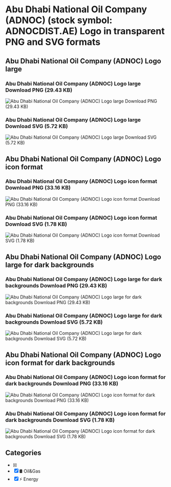 # Abu Dhabi National Oil Company (ADNOC) (stock symbol: ADNOCDIST.AE) Logo in transparent PNG and SVG formats

## Abu Dhabi National Oil Company (ADNOC) Logo large

### Abu Dhabi National Oil Company (ADNOC) Logo large Download PNG (29.43 KB)

![Abu Dhabi National Oil Company (ADNOC) Logo large Download PNG (29.43 KB)](/img/orig/ADNOCDIST.AE_BIG-116dd7b2.png)

### Abu Dhabi National Oil Company (ADNOC) Logo large Download SVG (5.72 KB)

![Abu Dhabi National Oil Company (ADNOC) Logo large Download SVG (5.72 KB)](/img/orig/ADNOCDIST.AE_BIG-97cae70c.svg)

## Abu Dhabi National Oil Company (ADNOC) Logo icon format

### Abu Dhabi National Oil Company (ADNOC) Logo icon format Download PNG (33.16 KB)

![Abu Dhabi National Oil Company (ADNOC) Logo icon format Download PNG (33.16 KB)](/img/orig/ADNOCDIST.AE-45611d69.png)

### Abu Dhabi National Oil Company (ADNOC) Logo icon format Download SVG (1.78 KB)

![Abu Dhabi National Oil Company (ADNOC) Logo icon format Download SVG (1.78 KB)](/img/orig/ADNOCDIST.AE-15c873de.svg)

## Abu Dhabi National Oil Company (ADNOC) Logo large for dark backgrounds

### Abu Dhabi National Oil Company (ADNOC) Logo large for dark backgrounds Download PNG (29.43 KB)

![Abu Dhabi National Oil Company (ADNOC) Logo large for dark backgrounds Download PNG (29.43 KB)](/img/orig/ADNOCDIST.AE_BIG.D-21452461.png)

### Abu Dhabi National Oil Company (ADNOC) Logo large for dark backgrounds Download SVG (5.72 KB)

![Abu Dhabi National Oil Company (ADNOC) Logo large for dark backgrounds Download SVG (5.72 KB)](/img/orig/ADNOCDIST.AE_BIG.D-9f559777.svg)

## Abu Dhabi National Oil Company (ADNOC) Logo icon format for dark backgrounds

### Abu Dhabi National Oil Company (ADNOC) Logo icon format for dark backgrounds Download PNG (33.16 KB)

![Abu Dhabi National Oil Company (ADNOC) Logo icon format for dark backgrounds Download PNG (33.16 KB)](/img/orig/ADNOCDIST.AE.D-2a685ad6.png)

### Abu Dhabi National Oil Company (ADNOC) Logo icon format for dark backgrounds Download SVG (1.78 KB)

![Abu Dhabi National Oil Company (ADNOC) Logo icon format for dark backgrounds Download SVG (1.78 KB)](/img/orig/ADNOCDIST.AE.D-a07537c3.svg)



## Categories
- [x] 
- [x] 🛢 Oil&Gas
- [x] ⚡ Energy
